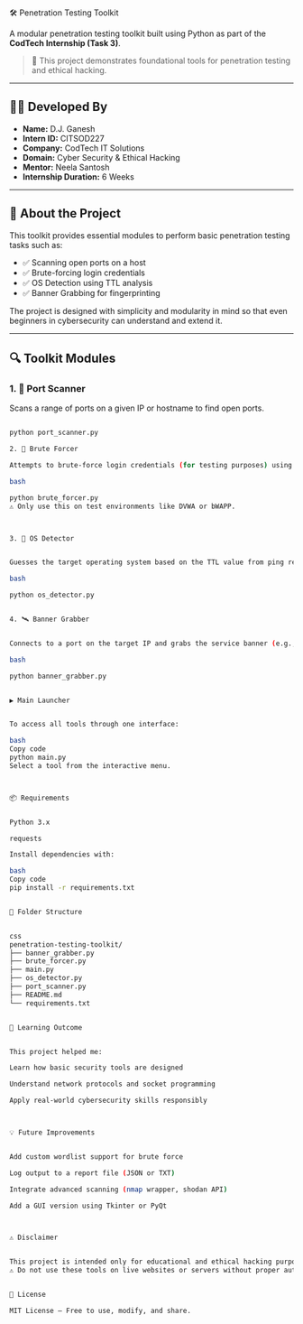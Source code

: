  🛠️ Penetration Testing Toolkit

A modular penetration testing toolkit built using Python as part of the **CodTech Internship (Task 3)**.

> 🔐 This project demonstrates foundational tools for penetration testing and ethical hacking.

---

## 👨‍💻 Developed By

- **Name:** D.J. Ganesh  
- **Intern ID:** CITSOD227  
- **Company:** CodTech IT Solutions  
- **Domain:** Cyber Security & Ethical Hacking  
- **Mentor:** Neela Santosh  
- **Internship Duration:** 6 Weeks  

---


## 📌 About the Project


This toolkit provides essential modules to perform basic penetration testing tasks such as:

- ✅ Scanning open ports on a host  
- ✅ Brute-forcing login credentials  
- ✅ OS Detection using TTL analysis  
- ✅ Banner Grabbing for fingerprinting  

The project is designed with simplicity and modularity in mind so that even beginners in cybersecurity can understand and extend it.


---


## 🔍 Toolkit Modules


### 1. 🔎 Port Scanner
Scans a range of ports on a given IP or hostname to find open ports.

```bash

python port_scanner.py

2. 🔐 Brute Forcer

Attempts to brute-force login credentials (for testing purposes) using POST requests.

bash

python brute_forcer.py
⚠️ Only use this on test environments like DVWA or bWAPP.



3. 🧠 OS Detector


Guesses the target operating system based on the TTL value from ping responses.

bash

python os_detector.py


4. 🛰️ Banner Grabber


Connects to a port on the target IP and grabs the service banner (e.g., from FTP, SSH, etc.).

bash

python banner_grabber.py


▶️ Main Launcher


To access all tools through one interface:

bash
Copy code
python main.py
Select a tool from the interactive menu.



📦 Requirements


Python 3.x

requests

Install dependencies with:

bash
Copy code
pip install -r requirements.txt


📁 Folder Structure


css
penetration-testing-toolkit/
├── banner_grabber.py
├── brute_forcer.py
├── main.py
├── os_detector.py
├── port_scanner.py
├── README.md
└── requirements.txt


🧠 Learning Outcome


This project helped me:

Learn how basic security tools are designed

Understand network protocols and socket programming

Apply real-world cybersecurity skills responsibly



💡 Future Improvements


Add custom wordlist support for brute force

Log output to a report file (JSON or TXT)

Integrate advanced scanning (nmap wrapper, shodan API)

Add a GUI version using Tkinter or PyQt



⚠️ Disclaimer


This project is intended only for educational and ethical hacking purposes.
⚠️ Do not use these tools on live websites or servers without proper authorization.


📜 License

MIT License – Free to use, modify, and share.
